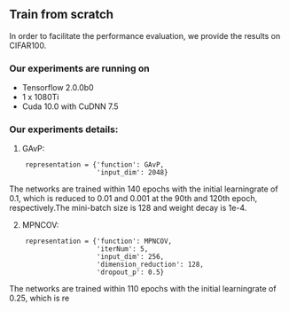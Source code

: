 
## Train from scratch
In order to facilitate the performance evaluation, we provide the results on CIFAR100.

### Our experiments are running on
 * Tensorflow 2.0.0b0<br>
 * 1 x 1080Ti<br>
 * Cuda 10.0 with CuDNN 7.5<br>
 
### Our experiments details:
1. GAvP:
```    
    representation = {'function': GAvP,
                      'input_dim': 2048}
```
The networks are trained within 140 epochs with the initial learningrate of 0.1, which is reduced to 0.01 and 0.001 at the 90th and 120th epoch, respectively.The mini-batch size is 128 and weight decay is 1e-4.

2. MPNCOV:
```
    representation = {'function': MPNCOV,
                      'iterNum': 5,
                      'input_dim': 256,
                      'dimension_reduction': 128,
                      'dropout_p': 0.5}
```
The networks are trained within 110 epochs with the initial learningrate of 0.25, which is re
